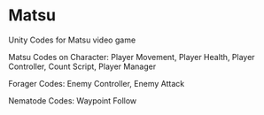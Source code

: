 # Matsu
Unity Codes for Matsu video game

Matsu Codes on Character: Player Movement, Player Health, Player Controller, Count Script, Player Manager

Forager Codes: Enemy Controller, Enemy Attack

Nematode Codes: Waypoint Follow
